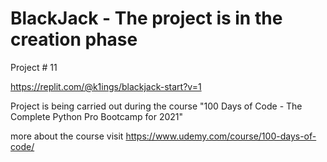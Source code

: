 # BlackJack - The project is in the creation phase
Project # 11

https://replit.com/@k1ings/blackjack-start?v=1

Project is being carried out during the course "100 Days of Code - The Complete Python Pro Bootcamp for 2021"

more about the course visit https://www.udemy.com/course/100-days-of-code/
